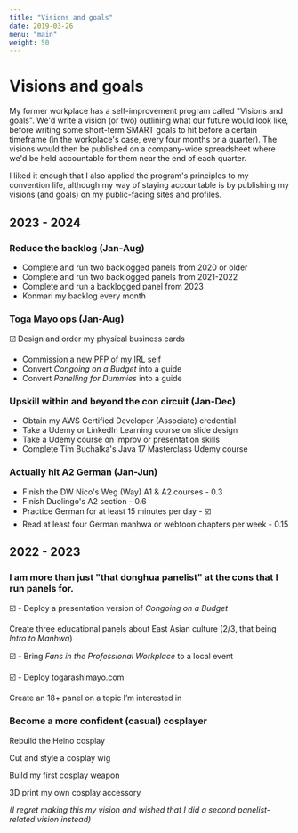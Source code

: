 ```yaml
---
title: "Visions and goals"
date: 2019-03-26
menu: "main"
weight: 50
---
```


# Visions and goals

My former workplace has a self-improvement program called "Visions and goals". We'd write a vision (or two) outlining what our future would look like, before writing some short-term SMART goals to hit before a certain timeframe (in the workplace's case, every four months or a quarter). The visions would then be published on a company-wide spreadsheet where we'd be held accountable for them near the end of each quarter.

I liked it enough that I also applied the program's principles to my convention life, although my way of staying accountable is by publishing my visions (and goals) on my public-facing sites and profiles. 

## 2023 - 2024

### Reduce the backlog (Jan-Aug)

* Complete and run two backlogged panels from 2020 or older
* Complete and run two backlogged panels from 2021-2022
* Complete and run a backlogged panel from 2023
* Konmari my backlog every month

### Toga Mayo ops (Jan-Aug)

☑️ Design and order my physical business cards
* Commission a new PFP of my IRL self
* Convert _Congoing on a Budget_ into a guide
* Convert _Panelling for Dummies_ into a guide

### Upskill within and beyond the con circuit (Jan-Dec)

* Obtain my AWS Certified Developer (Associate) credential
* Take a Udemy or LinkedIn Learning course on slide design
* Take a Udemy course on improv or presentation skills
* Complete Tim Buchalka's Java 17 Masterclass Udemy course

### Actually hit A2 German (Jan-Jun)

* Finish the DW Nico's Weg (Way) A1 & A2 courses - 0.3
* Finish Duolingo's A2 section - 0.6
* Practice German for at least 15 minutes per day - ☑️
* Read at least four German manhwa or webtoon chapters per week - 0.15

## 2022 - 2023

### I am more than just "that donghua panelist" at the cons that I run panels for.

☑️  - Deploy a presentation version of _Congoing on a Budget_

Create three educational panels about East Asian culture (2/3, that being _Intro to Manhwa_)

☑️ - Bring _Fans in the Professional Workplace_ to a local event

☑️ - Deploy togarashimayo.com

Create an 18+ panel on a topic I’m interested in

### Become a more confident (casual) cosplayer

Rebuild the Heino cosplay

Cut and style a cosplay wig

Build my first cosplay weapon

3D print my own cosplay accessory

_(I regret making this my vision and wished that I did a second panelist-related vision instead)_
